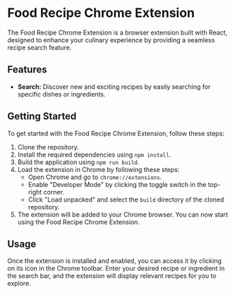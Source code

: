 # Food Recipe Chrome Extension

The Food Recipe Chrome Extension is a browser extension built with React, designed to enhance your culinary experience by providing a seamless recipe search feature.

## Features

- **Search:** Discover new and exciting recipes by easily searching for specific dishes or ingredients.

## Getting Started

To get started with the Food Recipe Chrome Extension, follow these steps:

1. Clone the repository.
2. Install the required dependencies using `npm install`.
3. Build the application using `npm run build`.
4. Load the extension in Chrome by following these steps:
   - Open Chrome and go to `chrome://extensions`.
   - Enable "Developer Mode" by clicking the toggle switch in the top-right corner.
   - Click "Load unpacked" and select the `build` directory of the cloned repository.
5. The extension will be added to your Chrome browser. You can now start using the Food Recipe Chrome Extension.

## Usage

Once the extension is installed and enabled, you can access it by clicking on its icon in the Chrome toolbar. Enter your desired recipe or ingredient in the search bar, and the extension will display relevant recipes for you to explore.
